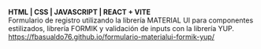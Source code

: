 **HTML | CSS | JAVASCRIPT | REACT + VITE**  
Formulario de registro utilizando la librería MATERIAL UI para componentes estilizados, librería FORMIK y validación de inputs con la librería YUP.  
https://fbasualdo76.github.io/formulario-materialui-formik-yup/
